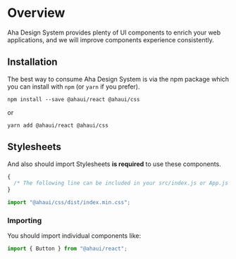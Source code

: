 # Overview

Aha Design System provides plenty of UI components to enrich your web applications, and we will improve components experience consistently.

## Installation

The best way to consume Aha Design System is via the npm package which
you can install with `npm` (or `yarn` if you prefer).

```
npm install --save @ahaui/react @ahaui/css
```

or

```
yarn add @ahaui/react @ahaui/css
```

## Stylesheets

And also should import Stylesheets **is required** to use these components.

```js
{
  /* The following line can be included in your src/index.js or App.js file*/
}

import "@ahaui/css/dist/index.min.css";
```

### Importing

You should import individual components like:

```jsx
import { Button } from "@ahaui/react";
```
